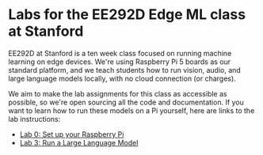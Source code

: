 # Labs for the EE292D Edge ML class at Stanford

EE292D at Stanford is a ten week class focused on running machine learning on
edge devices. We're using Raspberry Pi 5 boards as our standard platform, and
we teach students how to run vision, audio, and large language models locally,
with no cloud connection (or charges).

We aim to make the lab assignments for this class as accessible as possible, so
we're open sourcing all the code and documentation. If you want to learn how to
run these models on a Pi yourself, here are links to the lab instructions:

 * [Lab 0: Set up your Raspberry Pi](https://github.com/ee292d/labs/blob/main/lab0/README.md)
 * [Lab 3: Run a Large Language Model](https://github.com/ee292d/labs/blob/main/lab3/README.md)
